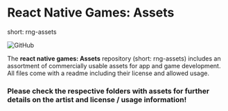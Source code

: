# React Native Games: Assets 
short: rng-assets

![GitHub](https://img.shields.io/github/license/AllBitsEqual/rng-assets)

The **react native games: Assets** repository (short: rng-assets) includes an assortment of commercially usable assets for app and game development. All files come with a readme including their license and allowed usage.

### Please check the respective folders with assets for further details on the artist and license / usage information!

